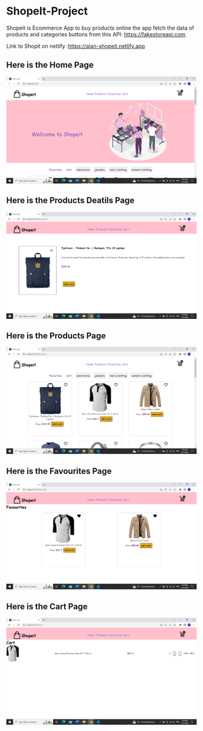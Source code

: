 # ShopeIt-Project

Shopeit is Ecommerce App to buy products online
the app fetch the data of products and categories buttons from this API: https://fakestoreapi.com.

Link to Shopit on netlify :https://alan-shopeit.netlify.app

## Here is the Home Page

<img src="https://github.com/Alan-Hussein/ShopeIt-Project/blob/master/shopeit/src/assets/imge1.png">

## Here is the Products Deatils Page

<img src="https://github.com/Alan-Hussein/ShopeIt-Project/blob/master/shopeit/src/assets/image3.png">

## Here is the Products Page

<img src="https://github.com/Alan-Hussein/ShopeIt-Project/blob/master/shopeit/src/assets/image4.png">

## Here is the Favourites Page

<img src="https://github.com/Alan-Hussein/ShopeIt-Project/blob/master/shopeit/src/assets/image5.png">

## Here is the Cart Page

<img src="https://github.com/Alan-Hussein/ShopeIt-Project/blob/master/shopeit/src/assets/image6.png">


